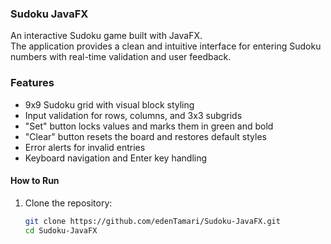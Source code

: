 ### Sudoku JavaFX

An interactive Sudoku game built with JavaFX.  
The application provides a clean and intuitive interface for entering Sudoku numbers with real-time validation and user feedback.

### Features

-  9x9 Sudoku grid with visual block styling
-  Input validation for rows, columns, and 3x3 subgrids
-  "Set" button locks values and marks them in green and bold
-  "Clear" button resets the board and restores default styles
-  Error alerts for invalid entries
-  Keyboard navigation and Enter key handling

#### How to Run

1. Clone the repository:
   ```bash
   git clone https://github.com/edenTamari/Sudoku-JavaFX.git
   cd Sudoku-JavaFX
